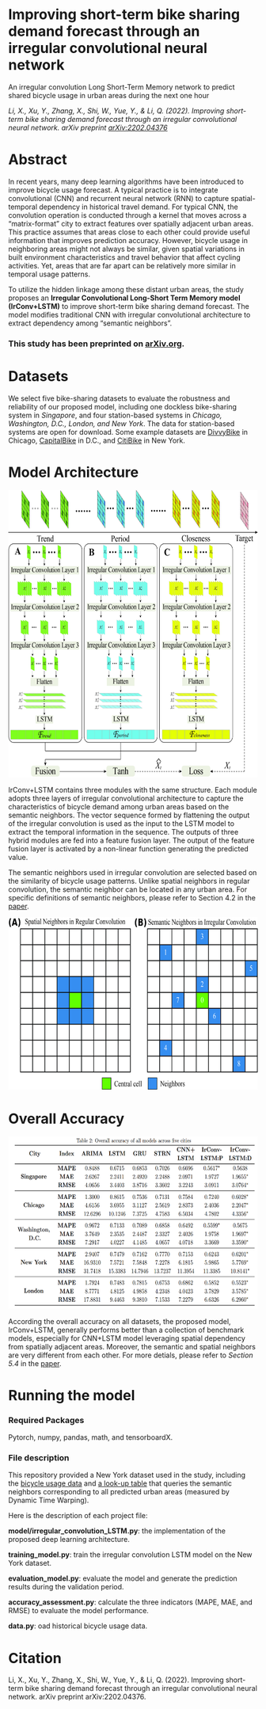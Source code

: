 # Improving short-term bike sharing demand forecast through an irregular convolutional neural network
An irregular convolution Long Short-Term Memory network to predict shared bicycle usage in urban areas during the next one hour
 
_Li, X., Xu, Y., Zhang, X., Shi, W., Yue, Y., & Li, Q. (2022). Improving short-term bike sharing demand forecast through an irregular convolutional neural network. arXiv preprint [arXiv:2202.04376](https://arxiv.org/abs/2202.04376)_
# Abstract
In recent years, many deep learning algorithms have been introduced to improve bicycle usage forecast. A typical
practice is to integrate convolutional (CNN) and recurrent neural network (RNN) to capture spatial-temporal dependency in historical travel demand. 
For typical CNN, the convolution operation is conducted through a kernel that moves across a “matrix-format” city to extract features over spatially
adjacent urban areas. This practice assumes that areas close to each other could provide useful
information that improves prediction accuracy. However, bicycle usage in neighboring areas might
not always be similar, given spatial variations in built environment characteristics and travel behavior that affect cycling activities. 
Yet, areas that are far apart can be relatively more similar in temporal
usage patterns. 
 
To utilize the hidden linkage among these distant urban areas, the study proposes
an **Irregular Convolutional Long-Short Term Memory model (IrConv+LSTM)** to improve short-term
bike sharing demand forecast. The model modifies traditional CNN with irregular convolutional
architecture to extract dependency among “semantic neighbors”.
 
### **This study has been preprinted on [arXiv.org](https://arxiv.org/abs/2202.04376).**

 
# Datasets
 
We select five bike-sharing datasets to evaluate the robustness and reliability of our proposed model, 
including one dockless bike-sharing system in _Singapore_, and four station-based systems in _Chicago, Washington, D.C., London, and New York_. 
The data for station-based systems are open for download. Some example datasets are [DivvyBike](https://ride.divvybikes.com/system-data) in Chicago, [CapitalBike](https://ride.capitalbikeshare.com/system-data) in D.C., and [CitiBike](https://ride.citibikenyc.com/system-data) in New York. 
 
# Model Architecture
 <div align=center><img src="https://github.com/joeyleehk/IrConv-LSTM/blob/master/architecture.jpg" width="600" height="580" alt="Model Architecture"/></div>
  
IrConv+LSTM contains three modules with the same structure. Each module adopts three layers of irregular
convolutional architecture to capture the characteristics of bicycle demand among urban areas based on the semantic neighbors. The
vector sequence formed by flattening the output of the irregular convolution is used as the input to
the LSTM model to extract the temporal information in the sequence. The outputs of three hybrid
modules are fed into a feature fusion layer. The output of the feature fusion layer is activated by a
non-linear function generating the predicted value. 
 
The semantic neighbors used in irregular convolution are selected based on the similarity of bicycle usage patterns. Unlike spatial neighbors in regular convolution,  the semantic neighbor can be located in any urban area. For specific definitions of semantic neighbors, please refer to Section 4.2 in the [paper](https://arxiv.org/abs/2202.04376). 
<div align=center><img src="https://github.com/joeyleehk/IrConv-LSTM/blob/master/neighbors.jpg" width="655" height="348" alt="Semantic Neighbors"/></div>

# Overall Accuracy
<div align=center><img src="https://github.com/joeyleehk/IrConv-LSTM/blob/master/overall accuracy.png" width="600" height="348" alt="Overall Accuracy"/></div>

According the overall accuracy on all datasets, the proposed model, IrConv+LSTM, generally performs better than a collection of benchmark models, especially for CNN+LSTM model leveraging spatial dependency from spatially adjacent areas. Moreover, the semantic and spatial neighbors are very different from each other. For more detials, please refer to _Section 5.4_ in the [paper](https://arxiv.org/abs/2202.04376). 

# Running the model
### Required Packages
Pytorch, numpy, pandas, math, and tensorboardX.
### File description
This repository provided a New York dataset used in the study, including the [bicycle usage data](./NYC/nyc_raw_data.npy) and [a look-up table](./NYC/DTW_Similarity_Table.csv.npy) that queries the semantic neighbors corresponding to all  predicted urban areas (measured by Dynamic Time Warping).  
 
Here is the description of each project file:
 
**model/irregular_convolution_LSTM.py**: the implementation of the proposed deep learning architecture. 
 
**training_model.py**: train the irregular convolution LSTM model on the New York dataset.
 
**evaluation_model.py**: evaluate the model and generate the prediction results during the validation period. 
 
**accuracy_assessment.py**: calculate the three indicators (MAPE, MAE, and RMSE) to evaluate the model performance. 
 
**data.py**: oad historical bicycle usage data.
 
# Citation
Li, X., Xu, Y., Zhang, X., Shi, W., Yue, Y., & Li, Q. (2022). Improving short-term bike sharing demand forecast through an irregular convolutional neural network. arXiv preprint arXiv:2202.04376.


